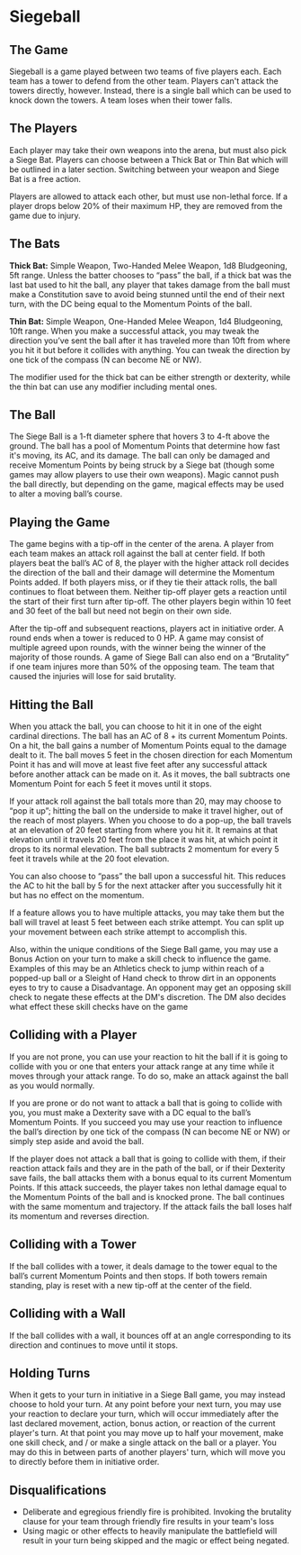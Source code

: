 # Siegeball

## The Game
Siegeball is a game played between two teams of five players each. Each team has a tower to defend from the other team. Players can't attack the towers directly, however. Instead, there is a single ball which can be used to knock down the towers. A team loses when their tower falls.

## The Players
Each player may take their own weapons into the arena, but must also pick a Siege Bat. Players can choose between a Thick Bat or Thin Bat which will be outlined in a later section. Switching between your weapon and Siege Bat is a free action.

Players are allowed to attack each other, but must use non-lethal force. If a player drops below 20% of their maximum HP, they are removed from the game due to injury.


## The Bats
**Thick Bat:** Simple Weapon, Two-Handed Melee Weapon, 1d8 Bludgeoning, 5ft range. Unless the batter chooses to “pass” the ball, if a thick bat was the last bat used to hit the ball, any player that takes damage from the ball must make a Constitution save to avoid being stunned until the end of their next turn, with the DC being equal to the Momentum Points of the ball.

**Thin Bat:** Simple Weapon, One-Handed Melee Weapon, 1d4 Bludgeoning, 10ft range. When you make a successful attack, you may tweak the direction you’ve sent the ball after it has traveled more than 10ft from where you hit it but before it collides with anything. You can tweak the direction by one tick of the compass (N can become NE or NW).

The modifier used for the thick bat can be either strength or dexterity, while the thin bat can use any modifier including mental ones.

## The Ball
The Siege Ball is a 1-ft diameter sphere that hovers 3 to 4-ft above the ground. The ball has a pool of Momentum Points that determine how fast it's moving, its AC, and its damage. The ball can only be damaged and receive Momentum Points by being struck by a Siege bat (though some games may allow players to use their own weapons). Magic cannot push the ball directly, but depending on the game, magical effects may be used to alter a moving ball’s course.

## Playing the Game
The game begins with a tip-off in the center of the arena. A player from each team makes an attack roll against the ball at center field. If both players beat the ball’s AC of 8, the player with the higher attack roll decides the direction of the ball and their damage will determine the Momentum Points added. If both players miss, or if they tie their attack rolls, the ball continues to float between them. Neither tip-off player gets a reaction until the start of their first turn after tip-off. The other players begin within 10 feet and 30 feet of the ball but need not begin on their own side.

After the tip-off and subsequent reactions, players act in initiative order. A round ends when a tower is reduced to 0 HP. A game may consist of multiple agreed upon rounds, with the winner being the winner of the majority of those rounds. A game of Siege Ball can also end on a “Brutality” if one team injures more than 50% of the opposing team. The team that caused the injuries will lose for said brutality.

## Hitting the Ball
When you attack the ball, you can choose to hit it in one of the eight cardinal directions. The ball has an AC of 8 + its current Momentum Points. On a hit, the ball gains a number of Momentum Points equal to the damage dealt to it. The ball moves 5 feet in the chosen direction for each Momentum Point it has and will move at least five feet after any successful attack before another attack can be made on it. As it moves, the ball subtracts one Momentum Point for each 5 feet it moves until it stops.

If your attack roll against the ball totals more than 20, may may choose to “pop it up”; hitting the ball on the underside to make it travel higher, out of the reach of most players. When you choose to do a pop-up, the ball travels at an elevation of 20 feet starting from where you hit it. It remains at that elevation until it travels 20 feet from the place it was hit, at which point it drops to its normal elevation. The ball subtracts 2 momentum for every 5 feet it travels while at the 20 foot elevation.

You can also choose to “pass” the ball upon a successful hit. This reduces the AC to hit the ball by 5 for the next attacker after you successfully hit it but has no effect on the momentum.

If a feature allows you to have multiple attacks, you may take them but the ball will travel at least 5 feet between each strike attempt. You can split up your movement between each strike attempt to accomplish this.

Also, within the unique conditions of the Siege Ball game, you may use a Bonus Action on your turn to make a skill check to influence the game. Examples of this may be an Athletics check to jump within reach of a popped-up ball or a Sleight of Hand check to throw dirt in an opponents eyes to try to cause a Disadvantage. An opponent may get an opposing skill check to negate these effects at the DM's discretion. The DM also decides what effect these skill checks have on the game

## Colliding with a Player
If you are not prone, you can use your reaction to hit the ball if it is going to collide with you or one that enters your attack range at any time while it moves through your attack range. To do so, make an attack against the ball as you would normally.

If you are prone or do not want to attack a ball that is going to collide with you, you must make a Dexterity save with a DC equal to the ball’s Momentum Points. If you succeed you may use your reaction to influence the ball’s direction by one tick of the compass (N can become NE or NW) or simply step aside and avoid the ball.

If the player does not attack a ball that is going to collide with them, if their reaction attack fails and they are in the path of the ball, or if their Dexterity save fails, the ball attacks them with a bonus equal to its current Momentum Points. If this attack succeeds, the player takes non lethal damage equal to the Momentum Points of the ball and is knocked prone. The ball continues with the same momentum and trajectory. If the attack fails the ball loses half its momentum and reverses direction.

## Colliding with a Tower
If the ball collides with a tower, it deals damage to the tower equal to the ball’s current Momentum Points and then stops. If both towers remain standing, play is reset with a new tip-off at the center of the field.

## Colliding with a Wall
If the ball collides with a wall, it bounces off at an angle corresponding to its direction and continues to move until it stops.

## Holding Turns
When it gets to your turn in initiative in a Siege Ball game, you may instead choose to hold your turn. At any point before your next turn, you may use your reaction to declare your turn, which will occur immediately after the last declared movement, action, bonus action, or reaction of the current player's turn. At that point you may move up to half your movement, make one skill check, and / or make a single attack on the ball or a player. You may do this in between parts of another players' turn, which will move you to directly before them in initiative order.

## Disqualifications

* Deliberate and egregious friendly fire is prohibited. Invoking the brutality clause for your team through friendly fire results in your team's loss
* Using magic or other effects to heavily manipulate the battlefield will result in your turn being skipped and the magic or effect being negated.
